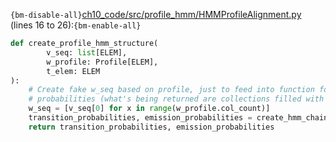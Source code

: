 `{bm-disable-all}`[ch10_code/src/profile_hmm/HMMProfileAlignment.py](ch10_code/src/profile_hmm/HMMProfileAlignment.py) (lines 16 to 26):`{bm-enable-all}`

```python
def create_profile_hmm_structure(
        v_seq: list[ELEM],
        w_profile: Profile[ELEM],
        t_elem: ELEM
):
    # Create fake w_seq based on profile, just to feed into function for it to create the structure. This won't set any
    # probabilities (what's being returned are collections filled with NaN values).
    w_seq = [v_seq[0] for x in range(w_profile.col_count)]
    transition_probabilities, emission_probabilities = create_hmm_chain_from_v_perspective(v_seq, w_seq, t_elem)
    return transition_probabilities, emission_probabilities
```